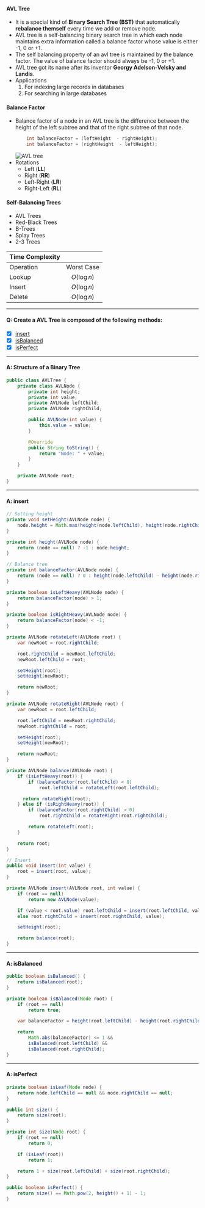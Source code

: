 #### AVL Tree

-   It is a special kind of **Binary Search Tree (BST)** that automatically **rebalance themself** every time we add or remove node.
-   AVL tree is a self-balancing binary search tree in which each node maintains extra information called a balance factor whose value is either -1, 0 or +1.
-   The self balancing property of an avl tree is maintained by the balance factor. The value of balance factor should always be -1, 0 or +1.
-   AVL tree got its name after its inventor **Georgy Adelson-Velsky and Landis**.
-   Applications
    1. For indexing large records in databases
    2. For searching in large databases

#### Balance Factor

-   Balance factor of a node in an AVL tree is the difference between the height of the left subtree and that of the right subtree of that node.
    ```Java
        int balanceFactor = (leftHeight  - rightHeight);
        int balanceFactor = (rightHeight  - leftHeight);
    ```
    ![AVL tree](../assets/avl-tree.webp)
-   Rotations
    -   Left (**LL**)
    -   Right (**RR**)
    -   Left-Right (**LR**)
    -   Right-Left (**RL**)

#### Self-Balancing Trees

-   AVL Trees
-   Red-Black Trees
-   B-Trees
-   Splay Trees
-   2-3 Trees

| Time Complexity |             |
| :-------------- | :---------: |
| Operation       | Worst Case  |
| Lookup          | $O(\log n)$ |
| Insert          | $O(\log n)$ |
| Delete          | $O(\log n)$ |

---

#### Q: Create a AVL Tree is composed of the following methods:

-   [x] [insert](#a-insert)
-   [x] [isBalanced](#a-isbalanced)
-   [x] [isPerfect](#a-isperfect)

---

#### A: Structure of a Binary Tree

```Java
public class AVLTree {
    private class AVLNode {
        private int height;
        private int value;
        private AVLNode leftChild;
        private AVLNode rightChild;

        public AVLNode(int value) {
            this.value = value;
        }

        @Override
        public String toString() {
            return "Node: " + value;
        }
    }

    private AVLNode root;
}
```

---

#### A: insert

```Java
// Setting height
private void setHeight(AVLNode node) {
    node.height = Math.max(height(node.leftChild), height(node.rightChild)) + 1;
}

private int height(AVLNode node) {
    return (node == null) ? -1 : node.height;
}

// Balance tree
private int balanceFactor(AVLNode node) {
    return (node == null) ? 0 : height(node.leftChild) - height(node.rightChild);
}

private boolean isLeftHeavy(AVLNode node) {
    return balanceFactor(node) > 1;
}

private boolean isRightHeavy(AVLNode node) {
    return balanceFactor(node) < -1;
}

private AVLNode rotateLeft(AVLNode root) {
    var newRoot = root.rightChild;

    root.rightChild = newRoot.leftChild;
    newRoot.leftChild = root;

    setHeight(root);
    setHeight(newRoot);

    return newRoot;
}

private AVLNode rotateRight(AVLNode root) {
    var newRoot = root.leftChild;

    root.leftChild = newRoot.rightChild;
    newRoot.rightChild = root;

    setHeight(root);
    setHeight(newRoot);

    return newRoot;
}

private AVLNode balance(AVLNode root) {
    if (isLeftHeavy(root)) {
        if (balanceFactor(root.leftChild) < 0)
            root.leftChild = rotateLeft(root.leftChild);

      return rotateRight(root);
    } else if (isRightHeavy(root)) {
        if (balanceFactor(root.rightChild) > 0)
            root.rightChild = rotateRight(root.rightChild);

        return rotateLeft(root);
    }

    return root;
}

// Insert
public void insert(int value) {
    root = insert(root, value);
}

private AVLNode insert(AVLNode root, int value) {
    if (root == null)
        return new AVLNode(value);

    if (value < root.value) root.leftChild = insert(root.leftChild, value);
    else root.rightChild = insert(root.rightChild, value);

    setHeight(root);

    return balance(root);
}
```

---

#### A: isBalanced

```Java
public boolean isBalanced() {
    return isBalanced(root);
}

private boolean isBalanced(Node root) {
    if (root == null)
        return true;

    var balanceFactor = height(root.leftChild) - height(root.rightChild);

    return
        Math.abs(balanceFactor) <= 1 &&
        isBalanced(root.leftChild) &&
        isBalanced(root.rightChild);
}
```

---

#### A: isPerfect

```Java
private boolean isLeaf(Node node) {
    return node.leftChild == null && node.rightChild == null;
}

public int size() {
    return size(root);
}

private int size(Node root) {
    if (root == null)
        return 0;

    if (isLeaf(root))
        return 1;

    return 1 + size(root.leftChild) + size(root.rightChild);
}

public boolean isPerfect() {
    return size() == Math.pow(2, height() + 1) - 1;
}
```
